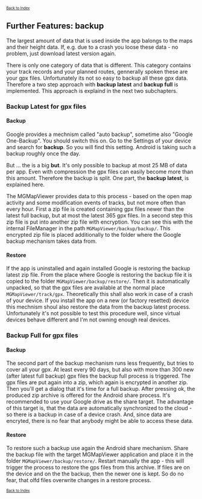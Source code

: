 <small><small>[Back to Index](../../../index.md)</small></small>

## Further Features: backup

The largest amount of data that is used inside the app balongs to the maps and their height data. 
If, e.g. due to a crash you loose these data - no problem, just download latest version again.

There is only one category of data that is different. This category contains your track records and your planned routes, gennerally spoken these are your gpx files.
Unfortunately its not so easy to backup all these gpx data. Therefore a two step approach with **backup latest** and **backup full** is implemented. This approach is explaind in the next two subchapters.

### Backup Latest for gpx files

#### Backup

Google provides a mechnism called "auto backup", sometime also "Google One-Backup". You should switch this on. Go to the Settings of your device and search for **backup**.
So you will find this setting. Android is taking such a backup roughly once the day.

But ... the is a big **but**. It's only possible to backup at most 25 MB of data per app. Even with compression the gpx files can easily become more than this amount.
Therefore the backup is split. One part, the **backup latest**, is explained here.

The MGMapViewer provides data to this process - based on the open map activity and some modification events of tracks, but not more often than every hour. 
First a zip file is created containing gpx files newer than the latest full backup, but at most the latest 365 gpx files. In a second step this zip file is put into another zip file with encryption. 
You can see this with the internal FileManager in the path `MGMapViewer/backup/backup/`.
This encrypted zip file is placed additionally to the folder where the Google backup mechanism takes data from.

#### Restore

If the app is uninstalled and again installed Google is restoring the backup latest zip file. From the place where Google is restoring the backup file it is copied to the folder `MGMapViewer/backup/restore/`.
Then it is automatically unpacked, so that the gpx files are available at the normal place `MGMapViewer/track/gpx`.
Theoretically this shall also work in case of a crash of your device. 
If you install the app on a new (or factory resetted) device this mechnism shoul also restore the data from the backup latest process.
Unfortunately it's not possible to test this procedure well, since virtual devices behave different and I'm not owning enough real devices.

### Backup Full for gpx files

#### Backup

The second part of the backup mechanism runs less frequently, but tries to cover all your gpx. At least every 90 days, but also with more than 300 new (after latest full backup) gpx files the backup full process is triggered.
The gpx files are put again into a zip, which again is encrypted in another zip. Then you'll get a dialog that it's time for a full backup. After pressing ok, the produced zip archive is offered for the Android share process.
It's recommended to use your Google drive as the share target. The advantage of this target is, that the data are automatically synchronized to the cloud  - so there is a backup in case of a device crash. And, since data are encryted,
there is no fear that anybody might be able to access these data.

#### Restore

To restore such a backup use again the Android share mechanism. Share the backup file with the target MGMapViewer application and place it in the folder `MGMapViewer/backup/restore/`. Restart manually the app - this will trigger the 
process to restore the gps files from this archive. If files are on the device and on the the backup, then the newer one is kept. So do no fear, that olfd files overwrite changes in a restore process.


<small><small>[Back to Index](../../../index.md)</small></small>
